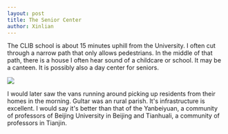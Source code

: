 ```yaml
---
layout: post
title: The Senior Center
author: Xinlian
---
```


The CLIB school is about 15 minutes uphill from the University.  I often cut through a narrow path that only allows pedestrians.  In the middle of that path, there is a house I often hear sound of a childcare or school.  It may be a canteen.  It is possibly also a day center for seniors.

![](https://live.staticflickr.com/65535/49064064751_121eabfd1f_z.jpg)

I would later saw the vans running around picking up residents from their homes in the morning.  Gultar was an rural parish.  It's infrastructure is excellent.  I would say it's better than that of the Yanbeiyuan, a community of professors of Beijing University in Beijing and Tianhuali, a community of professors in Tianjin.
